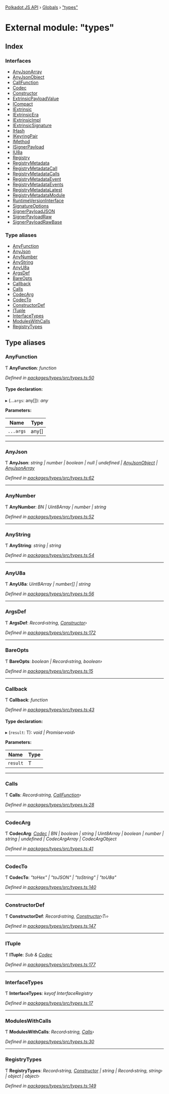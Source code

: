 [Polkadot JS API](../README.md) › [Globals](../globals.md) › ["types"](_types_.md)

# External module: "types"

## Index

### Interfaces

* [AnyJsonArray](../interfaces/_types_.anyjsonarray.md)
* [AnyJsonObject](../interfaces/_types_.anyjsonobject.md)
* [CallFunction](../interfaces/_types_.callfunction.md)
* [Codec](../interfaces/_types_.codec.md)
* [Constructor](../interfaces/_types_.constructor.md)
* [ExtrinsicPayloadValue](../interfaces/_types_.extrinsicpayloadvalue.md)
* [ICompact](../interfaces/_types_.icompact.md)
* [IExtrinsic](../interfaces/_types_.iextrinsic.md)
* [IExtrinsicEra](../interfaces/_types_.iextrinsicera.md)
* [IExtrinsicImpl](../interfaces/_types_.iextrinsicimpl.md)
* [IExtrinsicSignature](../interfaces/_types_.iextrinsicsignature.md)
* [IHash](../interfaces/_types_.ihash.md)
* [IKeyringPair](../interfaces/_types_.ikeyringpair.md)
* [IMethod](../interfaces/_types_.imethod.md)
* [ISignerPayload](../interfaces/_types_.isignerpayload.md)
* [IU8a](../interfaces/_types_.iu8a.md)
* [Registry](../interfaces/_types_.registry.md)
* [RegistryMetadata](../interfaces/_types_.registrymetadata.md)
* [RegistryMetadataCall](../interfaces/_types_.registrymetadatacall.md)
* [RegistryMetadataCalls](../interfaces/_types_.registrymetadatacalls.md)
* [RegistryMetadataEvent](../interfaces/_types_.registrymetadataevent.md)
* [RegistryMetadataEvents](../interfaces/_types_.registrymetadataevents.md)
* [RegistryMetadataLatest](../interfaces/_types_.registrymetadatalatest.md)
* [RegistryMetadataModule](../interfaces/_types_.registrymetadatamodule.md)
* [RuntimeVersionInterface](../interfaces/_types_.runtimeversioninterface.md)
* [SignatureOptions](../interfaces/_types_.signatureoptions.md)
* [SignerPayloadJSON](../interfaces/_types_.signerpayloadjson.md)
* [SignerPayloadRaw](../interfaces/_types_.signerpayloadraw.md)
* [SignerPayloadRawBase](../interfaces/_types_.signerpayloadrawbase.md)

### Type aliases

* [AnyFunction](_types_.md#anyfunction)
* [AnyJson](_types_.md#anyjson)
* [AnyNumber](_types_.md#anynumber)
* [AnyString](_types_.md#anystring)
* [AnyU8a](_types_.md#anyu8a)
* [ArgsDef](_types_.md#argsdef)
* [BareOpts](_types_.md#bareopts)
* [Callback](_types_.md#callback)
* [Calls](_types_.md#calls)
* [CodecArg](_types_.md#codecarg)
* [CodecTo](_types_.md#codecto)
* [ConstructorDef](_types_.md#constructordef)
* [ITuple](_types_.md#ituple)
* [InterfaceTypes](_types_.md#interfacetypes)
* [ModulesWithCalls](_types_.md#moduleswithcalls)
* [RegistryTypes](_types_.md#registrytypes)

## Type aliases

###  AnyFunction

Ƭ **AnyFunction**: *function*

*Defined in [packages/types/src/types.ts:50](https://github.com/polkadot-js/api/blob/bd2e690261/packages/types/src/types.ts#L50)*

#### Type declaration:

▸ (...`args`: any[]): *any*

**Parameters:**

Name | Type |
------ | ------ |
`...args` | any[] |

___

###  AnyJson

Ƭ **AnyJson**: *string | number | boolean | null | undefined | [AnyJsonObject](../interfaces/_types_.anyjsonobject.md) | [AnyJsonArray](../interfaces/_types_.anyjsonarray.md)*

*Defined in [packages/types/src/types.ts:62](https://github.com/polkadot-js/api/blob/bd2e690261/packages/types/src/types.ts#L62)*

___

###  AnyNumber

Ƭ **AnyNumber**: *BN | Uint8Array | number | string*

*Defined in [packages/types/src/types.ts:52](https://github.com/polkadot-js/api/blob/bd2e690261/packages/types/src/types.ts#L52)*

___

###  AnyString

Ƭ **AnyString**: *string | string*

*Defined in [packages/types/src/types.ts:54](https://github.com/polkadot-js/api/blob/bd2e690261/packages/types/src/types.ts#L54)*

___

###  AnyU8a

Ƭ **AnyU8a**: *Uint8Array | number[] | string*

*Defined in [packages/types/src/types.ts:56](https://github.com/polkadot-js/api/blob/bd2e690261/packages/types/src/types.ts#L56)*

___

###  ArgsDef

Ƭ **ArgsDef**: *Record‹string, [Constructor](../interfaces/_types_.constructor.md)›*

*Defined in [packages/types/src/types.ts:172](https://github.com/polkadot-js/api/blob/bd2e690261/packages/types/src/types.ts#L172)*

___

###  BareOpts

Ƭ **BareOpts**: *boolean | Record‹string, boolean›*

*Defined in [packages/types/src/types.ts:15](https://github.com/polkadot-js/api/blob/bd2e690261/packages/types/src/types.ts#L15)*

___

###  Callback

Ƭ **Callback**: *function*

*Defined in [packages/types/src/types.ts:43](https://github.com/polkadot-js/api/blob/bd2e690261/packages/types/src/types.ts#L43)*

#### Type declaration:

▸ (`result`: T): *void | Promise‹void›*

**Parameters:**

Name | Type |
------ | ------ |
`result` | T |

___

###  Calls

Ƭ **Calls**: *Record‹string, [CallFunction](../interfaces/_types_.callfunction.md)›*

*Defined in [packages/types/src/types.ts:28](https://github.com/polkadot-js/api/blob/bd2e690261/packages/types/src/types.ts#L28)*

___

###  CodecArg

Ƭ **CodecArg**: *[Codec](../interfaces/_types_.codec.md) | BN | boolean | string | Uint8Array | boolean | number | string | undefined | CodecArgArray | CodecArgObject*

*Defined in [packages/types/src/types.ts:41](https://github.com/polkadot-js/api/blob/bd2e690261/packages/types/src/types.ts#L41)*

___

###  CodecTo

Ƭ **CodecTo**: *"toHex" | "toJSON" | "toString" | "toU8a"*

*Defined in [packages/types/src/types.ts:140](https://github.com/polkadot-js/api/blob/bd2e690261/packages/types/src/types.ts#L140)*

___

###  ConstructorDef

Ƭ **ConstructorDef**: *Record‹string, [Constructor](../interfaces/_types_.constructor.md)‹T››*

*Defined in [packages/types/src/types.ts:147](https://github.com/polkadot-js/api/blob/bd2e690261/packages/types/src/types.ts#L147)*

___

###  ITuple

Ƭ **ITuple**: *Sub & [Codec](../interfaces/_types_.codec.md)*

*Defined in [packages/types/src/types.ts:177](https://github.com/polkadot-js/api/blob/bd2e690261/packages/types/src/types.ts#L177)*

___

###  InterfaceTypes

Ƭ **InterfaceTypes**: *keyof InterfaceRegistry*

*Defined in [packages/types/src/types.ts:17](https://github.com/polkadot-js/api/blob/bd2e690261/packages/types/src/types.ts#L17)*

___

###  ModulesWithCalls

Ƭ **ModulesWithCalls**: *Record‹string, [Calls](_types_.md#calls)›*

*Defined in [packages/types/src/types.ts:30](https://github.com/polkadot-js/api/blob/bd2e690261/packages/types/src/types.ts#L30)*

___

###  RegistryTypes

Ƭ **RegistryTypes**: *Record‹string, [Constructor](../interfaces/_types_.constructor.md) | string | Record‹string, string› | object | object›*

*Defined in [packages/types/src/types.ts:149](https://github.com/polkadot-js/api/blob/bd2e690261/packages/types/src/types.ts#L149)*
